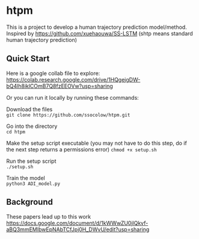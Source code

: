 # htpm
This is a project to develop a human trajectory prediction model/method.  Inspired by https://github.com/xuehaouwa/SS-LSTM
(shtp means standard human trajectory prediction)

## Quick Start
Here is a google collab file to explore: 
https://colab.research.google.com/drive/1HQgejgDW-bQ4lh8iklCOmB7Q8fzEEOVw?usp=sharing

Or you can run it locally by running these commands:  
  
Download the files  
`git clone https://github.com/ssocolow/htpm.git`  
  
Go into the directory  
`cd htpm`  
  
Make the setup script executable (you may not have to do this step, do if the next step returns a permissions error)
`chmod +x setup.sh`  
  
Run the setup script  
`./setup.sh`  
  
Train the model  
`python3 ADI_model.py`  

## Background
These papers lead up to this work
https://docs.google.com/document/d/1kWWwZU0jlQkvf-aBQ3mmEMIbwEpNAbTCfJpj0H_DWvU/edit?usp=sharing
